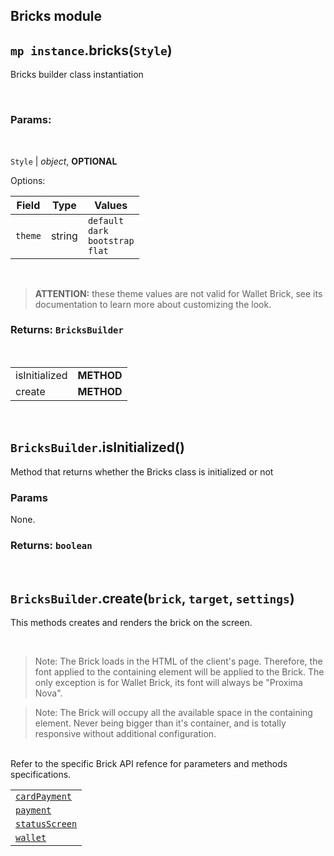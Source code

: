 ## Bricks module

## `mp instance`.bricks(`Style`)

Bricks builder class instantiation

<br />

### Params:

<br/>

`Style` | _object_, **OPTIONAL**

Options:

| Field   | Type   | Values                                                |
| ------- | ------ | ----------------------------------------------------- |
| `theme` | string | `default` <br/> `dark` <br/> `bootstrap` <br/> `flat` |

<br />

> **ATTENTION:** these theme values are not valid for Wallet Brick, see its documentation to learn more about customizing the look.

### Returns: `BricksBuilder`

<br/>

|               |            |
| ------------- | ---------- |
| isInitialized | **METHOD** |
| create        | **METHOD** |

<br/>

## `BricksBuilder`.isInitialized()

Method that returns whether the Bricks class is initialized or not

### Params

None.

### Returns: `boolean`

<br />

## `BricksBuilder`.create(`brick`, `target`, `settings`)

This methods creates and renders the brick on the screen.

<br />

> Note: The Brick loads in the HTML of the client's page. Therefore, the font applied to the containing element will be applied to the Brick. The only exception is for Wallet Brick, its font will always be "Proxima Nova".

> Note: The Brick will occupy all the available space in the containing element. Never being bigger than it's container, and is totally responsive without additional configuration.

<br />
Refer to the specific Brick API refence for parameters and methods specifications.

|                                      |
| ------------------------------------ |
| [`cardPayment`](./card-payment.md)   |
| [`payment`](./payment.md)            |
| [`statusScreen`](./status-screen.md) |
| [`wallet`](./wallet.md)              |

